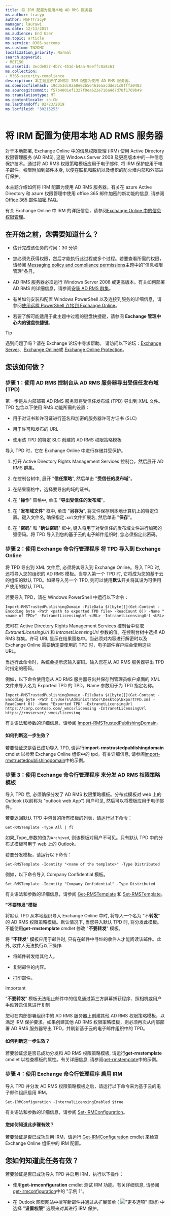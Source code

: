 ```yaml
---
title: 将 IRM 配置为使用本地 AD RMS 服务器
ms.author: tracyp
author: MSFTTracyP
manager: laurawi
ms.date: 12/13/2017
ms.audience: End User
ms.topic: article
ms.service: O365-seccomp
ms.custom: TN2DMC
localization_priority: Normal
search.appverid:
- MET150
ms.assetid: 3ecde857-4b7c-451d-b4aa-9eeffc8a8c61
ms.collection:
- M365-security-compliance
description: 本主题显示了如何将 IRM 配置为使用 AD RMS 服务器。
ms.openlocfilehash: 19d353dc8aa0e02b564616aacdde31c0fffa0483
ms.sourcegitcommit: f57b4001ef1327f0ea622e716a4d7d78f1769b49
ms.translationtype: MT
ms.contentlocale: zh-CN
ms.lasthandoff: 02/23/2019
ms.locfileid: "30215253"
---
```

# <a name="configure-irm-to-use-an-on-premises-ad-rms-server"></a>将 IRM 配置为使用本地 AD RMS 服务器
  
对于本地部署, Exchange Online 中的信息权限管理 (IRM) 使用 Active Directory 权限管理服务 (AD RMS), 这是 Windows Server 2008 及更高版本中的一种信息保护技术。通过将 AD RMS 权限策略模板应用于电子邮件, 将 IRM 保护应用于电子邮件。权限附加到邮件本身, 以便在联机和脱机以及组织的防火墙内部和外部进行保护。
  
本主题介绍如何将 IRM 配置为使用 AD RMS 服务器。有关在 azure Active Directory 和 azure 权限管理中使用 office 365 邮件加密的新功能的信息, 请参阅[Office 365 邮件加密 FAQ](https://support.office.com/article/0432dce9-d9b6-4e73-8a13-4a932eb0081e)。
  
有关 Exchange Online 中 IRM 的详细信息，请参阅[Exchange Online 中的信息权限管理](information-rights-management-in-exchange-online.md)。
  
## <a name="what-do-you-need-to-know-before-you-begin"></a>在开始之前，您需要知道什么？
<a name="sectionSection0"> </a>

- 估计完成该任务的时间：30 分钟
    
- 您必须先获得权限，然后才能执行此过程或多个过程。若要查看所需的权限，请参阅 [Messaging policy and compliance permissions](http://technet.microsoft.com/library/ec4d3b9f-b85a-4cb9-95f5-6fc149c3899b.aspx)主题中的"信息权限管理"条目。 
    
- AD RMS 服务器必须运行 Windows Server 2008 或更高版本。有关如何部署 AD RMS 的详细信息，请参阅[安装 AD RMS 群集](https://go.microsoft.com/fwlink/?LinkId=210873)。
    
- 有关如何安装和配置 Windows PowerShell 以及连接到服务的详细信息，请参阅[使用远程 PowerShell 连接到 Exchange Online](http://technet.microsoft.com/library/c8bea338-6c1a-4bdf-8de0-7895d427ee5b.aspx)。
    
- 若要了解可能适用于此主题中过程的键盘快捷键，请参阅 **Exchange 管理中心内的键盘快捷键**。
    
> [!TIP]
> 遇到问题了吗？请在 Exchange 论坛中寻求帮助。 请访问以下论坛：[Exchange Server](https://go.microsoft.com/fwlink/p/?linkId=60612)、[Exchange Online](https://go.microsoft.com/fwlink/p/?linkId=267542)或 [Exchange Online Protection](https://go.microsoft.com/fwlink/p/?linkId=285351)。 
  
## <a name="how-do-you-do-this"></a>您该如何做？
<a name="sectionSection1"> </a>

### <a name="step-1-use-the-ad-rms-console-to-export-a-trusted-publishing-domain-tpd-from-an-ad-rms-server"></a>步骤 1：使用 AD RMS 控制台从 AD RMS 服务器导出受信任发布域 (TPD)

第一步是从内部部署 AD RMS 服务器将受信任发布域 (TPD) 导出到 XML 文件。TPD 包含以下使用 RMS 功能所需的设置： 
  
- 用于对证书和许可证进行签名和加密的服务器许可方证书 (SLC)
    
- 用于许可和发布的 URL
    
- 使用该 TPD 的特定 SLC 创建的 AD RMS 权限策略模板
    
导入 TPD 时，它在 Exchange Online 中进行存储并受保护。
  
1. 打开 Active Directory Rights Management Services 控制台，然后展开 AD RMS 群集。
    
2. 在控制台树中, 展开 "**信任策略**", 然后单击 "**受信任的发布域**"。
    
3. 在结果窗格中，选择要导出的域的证书。
    
4. 在 "**操作**" 窗格中, 单击 "**导出受信任的发布域**"。
    
5. 在 "**发布域文件**" 框中, 单击 "**另存为**", 将文件保存到本地计算机上的特定位置。键入文件名, 确保指定`.xml`文件扩展名, 然后单击 "**保存**"。
    
6. 在 "**密码**" 和 "**确认密码**" 框中, 键入将用于对受信任的发布域文件进行加密的强密码。将 TPD 导入到您的基于云的电子邮件组织时, 您必须指定此密码。 
    
### <a name="step-2-use-the-exchange-management-shell-to-import-the-tpd-to-exchange-online"></a>步骤 2：使用 Exchange 命令行管理程序 将 TPD 导入到 Exchange Online

将 TPD 导出到 XML 文件后, 必须将其导入到 Exchange Online。导入 TPD 时, 还将导入您的组织的 AD RMS 模板。当导入第一个 TPD 时, 它将成为您的基于云的组织的默认 TPD。如果导入另一个 TPD, 则可以使用**默认**开关将其设为可供用户使用的默认 TPD。 
  
若要导入 TPD，请在 Windows PowerShell 中运行以下命令：
  
```
Import-RMSTrustedPublishingDomain -FileData $([byte[]](Get-Content -Encoding byte -Path <path to exported TPD file> -ReadCount 0)) -Name "<name of TPD>" -ExtranetLicensingUrl <URL> -IntranetLicensingUrl <URL>
```

您可在 Active Directory Rights Management Services 控制台中获取  _ExtranetLicensingUrl_ 和  _IntranetLicensingUrl_ 参数的值。在控制台树中选择 AD RMS 群集。许可 URL 显示在结果窗格中。当必须对内容进行解密时以及 Exchange Online 需要确定要使用的 TPD 时，电子邮件客户端会使用这些 URL。 
  
当运行此命令时，系统会提示您输入密码。输入您在从 AD RMS 服务器导出 TPD 时指定的密码。
  
例如，以下命令使用您从 AD RMS 服务器导出并保存到管理员帐户桌面的 XML 文件来导入名为 Exported TPD 的 TPD。Name 参数用于为 TPD 指定名称。
  
```
Import-RMSTrustedPublishingDomain -FileData $([byte[]](Get-Content -Encoding byte -Path C:\Users\Administrator\Desktop\ExportTPD.xml -ReadCount 0)) -Name "Exported TPD" -ExtranetLicensingUrl https://corp.contoso.com/_wmcs/licensing -IntranetLicensingUrl https://rmsserver/_wmcs/licensing
```

有关语法和参数的详细信息，请参阅 [Import-RMSTrustedPublishingDomain](http://technet.microsoft.com/library/7c5e7a0f-9c9d-4863-bab8-bcc729cc16a6.aspx)。
  
#### <a name="how-do-you-know-this-step-worked"></a>如何判断这一步生效？

若要验证您是否已成功导入 TPD, 请运行**import-rmstrustedpublishingdomain** cmdlet 以检索 Exchange Online 组织中的 tpd。有关详细信息, 请参阅[import-rmstrustedpublishingdomain](http://technet.microsoft.com/library/69499195-f08f-41bd-b0ed-443688410b12.aspx)中的示例。
  
### <a name="step-3-use-the-exchange-management-shell-to-distribute-an-ad-rms-rights-policy-template"></a>步骤 3：使用 Exchange 命令行管理程序 来分发 AD RMS 权限策略模板

导入 TPD 后, 必须确保分发了 AD RMS 权限策略模板。分布式模板对 web 上的 Outlook (以前称为 "outlook web App") 用户可见, 然后可以将模板应用于电子邮件。
  
若要返回默认 TPD 中包含的所有模板的列表，请运行以下命令：
  
```
Get-RMSTemplate -Type All | fl
```

如果_Type_参数的值为`Archived`, 则该模板对用户不可见。只有默认 TPD 中的分布式模板可用于 web 上的 Outlook。
  
若要分发模板，请运行以下命令：
  
```
Set-RMSTemplate -Identity "<name of the template>" -Type Distributed
```

例如，以下命令导入 Company Confidential 模板。
  
```
Set-RMSTemplate -Identity "Company Confidential" -Type Distributed
```

有关语法和参数的详细信息，请参阅 [Get-RMSTemplate](http://technet.microsoft.com/library/4a5066e8-b770-4aa2-b464-0d2190914f71.aspx) 和 [Set-RMSTemplate](http://technet.microsoft.com/library/4637f6b8-751a-4f5e-8869-428250230382.aspx)。
  
 **"不要转发"模板**
  
将默认 TPD 从本地组织导入 Exchange Online 中时, 将导入一个名为 "不**转发**" 的 AD RMS 权限策略模板。默认情况下, 当您导入默认 TPD 时, 将分发此模板。不能使用**get-rmstemplate** cmdlet 修改 "**不要转发**" 模板。 
  
将 "**不转发**" 模板应用于邮件时, 只有在邮件中寻址的收件人才能阅读该邮件。此外, 收件人无法执行以下操作: 
  
- 将邮件转发给其他人。
    
- 复制邮件的内容。
    
- 打印邮件。
    
> [!IMPORTANT]
> "**不要转发**" 模板无法阻止邮件中的信息通过第三方屏幕捕获程序、照相机或用户手动转录信息进行复制 
  
您可在内部部署组织中的 AD RMS 服务器上创建其他 AD RMS 权限策略模板，以满足 IRM 保护要求。如果创建其他 AD RMS 权限策略模板，则必须再次从内部部署 AD RMS 服务器导出 TPD，并刷新基于云的电子邮件组织中的 TPD。 
  
#### <a name="how-do-you-know-this-step-worked"></a>如何判断这一步生效？

若要验证您是否已成功分发和 AD RMS 权限策略模板, 请运行**get-rmstemplate** cmdlet 以检查模板的属性。有关详细信息, 请参阅[get-rmstemplate](http://technet.microsoft.com/library/4a5066e8-b770-4aa2-b464-0d2190914f71.aspx)中的示例。
  
### <a name="step-4-use-the-exchange-management-shell-to-enable-irm"></a>步骤 4：使用 Exchange 命令行管理程序 启用 IRM

导入 TPD 并分发 AD RMS 权限策略模板之后，请运行以下命令来为基于云的电子邮件组织启用 IRM。
  
```
Set-IRMConfiguration -InternalLicensingEnabled $true
```

有关语法和参数的详细信息，请参阅 [Set-IRMConfiguration](http://technet.microsoft.com/library/5df0b56a-7bcc-4be2-b4b8-4de16720476c.aspx)。
  
#### <a name="how-do-you-know-this-step-worked"></a>您如何知道此步骤有效？

若要验证是否已成功启用 IRM，请运行 [Get-IRMConfiguration](http://technet.microsoft.com/library/e1821219-fe18-4642-a9c2-58eb0aadd61a.aspx) cmdlet 来检查 Exchange Online 组织中的 IRM 配置。 
  
## <a name="how-do-you-know-this-task-worked"></a>您如何知道此任务有效？
<a name="sectionSection2"> </a>

若要验证是否已成功导入 TPD 并启用 IRM，执行以下操作：
  
- 使用**get-irmconfiguration** cmdlet 测试 IRM 功能。有关详细信息, 请参阅[get-irmconfiguration](http://technet.microsoft.com/library/a730e7ff-a67f-4360-b5ff-70d171bb5e1d.aspx)中的 "示例 1"。
    
- 在 Outlook 网页网站中撰写新邮件并通过从扩展菜单 ( !["更多选项" 图标](media/ITPro-EAC-MoreOptionsIcon.gif)) 中选择 "**设置权限**" 选项来对其进行 IRM 保护。
    

